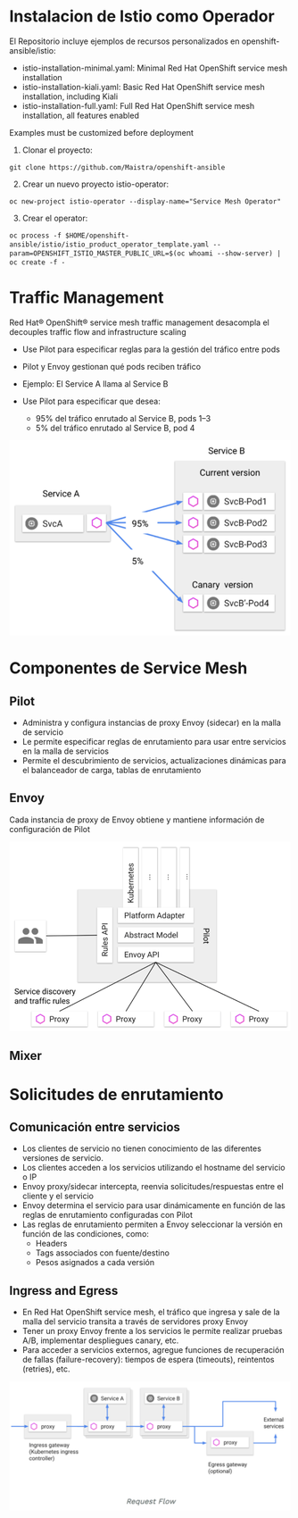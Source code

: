 # Instalacion de Istio como Operador


El Repositorio incluye ejemplos de recursos personalizados en openshift-ansible/istio:

* istio-installation-minimal.yaml: Minimal Red Hat OpenShift service mesh installation
* istio-installation-kiali.yaml: Basic Red Hat OpenShift service mesh installation, including Kiali
* istio-installation-full.yaml: Full Red Hat OpenShift service mesh installation, all features enabled

Examples must be customized before deployment

1. Clonar el proyecto:
```
git clone https://github.com/Maistra/openshift-ansible
```
2. Crear un nuevo proyecto istio-operator:
```
oc new-project istio-operator --display-name="Service Mesh Operator"
```
3. Crear el operator:
```
oc process -f $HOME/openshift-ansible/istio/istio_product_operator_template.yaml --param=OPENSHIFT_ISTIO_MASTER_PUBLIC_URL=$(oc whoami --show-server) | oc create -f -
```



# Traffic Management

Red Hat® OpenShift® service mesh traffic management desacompla el decouples traffic flow and infrastructure scaling

+ Use Pilot para especificar reglas para la gestión del tráfico entre pods
+ Pilot y Envoy gestionan qué pods reciben tráfico
+ Ejemplo: El Service A llama al Service B

+ Use Pilot para especificar que desea:
  + 95% del tráfico enrutado al Service B, pods 1–3
  + 5% del tráfico enrutado al Service B, pod 4

![Ref](tm01.png)



# Componentes de Service Mesh
## Pilot

* Administra y configura instancias de proxy Envoy (sidecar) en la malla de servicio
* Le permite especificar reglas de enrutamiento para usar entre servicios en la malla de servicios
* Permite el descubrimiento de servicios, actualizaciones dinámicas para el balanceador de carga, tablas de enrutamiento

## Envoy
Cada instancia de proxy de Envoy obtiene y mantiene información de configuración de Pilot

![Ref](tm02.png)


## Mixer

# Solicitudes de enrutamiento
## Comunicación entre servicios
+ Los clientes de servicio no tienen conocimiento de las diferentes versiones de servicio.
+ Los clientes acceden a los servicios utilizando el hostname del servicio o IP
+ Envoy proxy/sidecar intercepta, reenvia solicitudes/respuestas entre el cliente y el servicio
+ Envoy determina el servicio para usar dinámicamente en función de las reglas de enrutamiento configuradas con Pilot
+ Las reglas de enrutamiento permiten a Envoy seleccionar la versión en función de las condiciones, como:
   + Headers
   + Tags associados con fuente/destino
   + Pesos asignados a cada versión

## Ingress and Egress
+ En Red Hat OpenShift service mesh, el tráfico que ingresa y sale de la malla del servicio transita a través de servidores proxy Envoy
+ Tener un proxy Envoy frente a los servicios le permite realizar pruebas A/B, implementar despliegues canary, etc.
+ Para acceder a servicios externos, agregue funciones de recuperación de fallas (failure-recovery): tiempos de espera (timeouts), reintentos (retries), etc.

![Ref](tm03.png)


